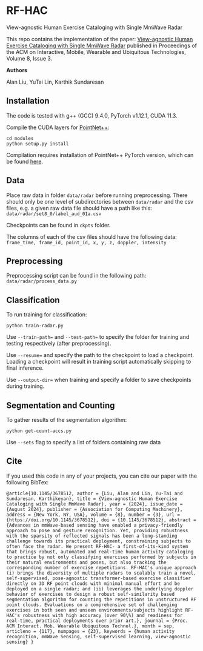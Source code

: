 # RF-HAC

View-agnostic Human Exercise Cataloging with Single MmWave Radar

This repo contains the implementation of the paper: [View-agnostic Human Exercise Cataloging with Single MmWave Radar](https://dl.acm.org/doi/10.1145/3678512) published in Proceedings of the ACM on Interactive, Mobile, Wearable and Ubiquitous Technologies, Volume 8, Issue 3.

**Authors**

Alan Liu, YuTai Lin, Karthik Sundaresan

## Installation

The code is tested with g++ (GCC) 9.4.0, PyTorch v1.12.1, CUDA 11.3.

Compile the CUDA layers for [PointNet++](http://arxiv.org/abs/1706.02413):
```
cd modules
python setup.py install
```

Compilation requires installation of PointNet++ PyTorch version, which can be found [here](https://github.com/erikwijmans/Pointnet2_PyTorch).

## Data

Place raw data in folder ``data/radar`` before running preprocessing. There should only be one level of subdirectories between ``data/radar`` and the csv files, e.g. a given raw data file should have a path like this: ``data/radar/set8_0/label_aud_01a.csv``

Checkpoints can be found in ``ckpts`` folder.

The columns of each of the csv files should have the following data: 
``frame_time, frame_id, point_id, x, y, z, doppler, intensity``

## Preprocessing

Preprocessing script can be found in the following path: ``data/radar/process_data.py``

## Classification

To run training for classification:
```
python train-radar.py
```

Use ``--train-path=`` and ``--test-path=`` to specify the folder for training and testing respectively (after preprocessing).

Use ``--resume=`` and specify the path to the checkpoint to load a checkpoint. Loading a checkpoint will result in training script automatically skipping to final inference.

Use ``--output-dir=`` when training and specify a folder to save checkpoints during training.

## Segmentation and Counting

To gather results of the segmentation algorithm:
```
python get-count-accs.py
```
Use ``--sets`` flag to specify a list of folders containing raw data

## Cite

If you used this code in any of your projects, you can cite our paper with the following BibTex:

``@article{10.1145/3678512,
author = {Liu, Alan and Lin, Yu-Tai and Sundaresan, Karthikeyan},
title = {View-agnostic Human Exercise Cataloging with Single MmWave Radar},
year = {2024},
issue_date = {August 2024},
publisher = {Association for Computing Machinery},
address = {New York, NY, USA},
volume = {8},
number = {3},
url = {https://doi.org/10.1145/3678512},
doi = {10.1145/3678512},
abstract = {Advances in mmWave-based sensing have enabled a privacy-friendly approach to pose and gesture recognition. Yet, providing robustness with the sparsity of reflected signals has been a long-standing challenge towards its practical deployment, constraining subjects to often face the radar. We present RF-HAC- a first-of-its-kind system that brings robust, automated and real-time human activity cataloging to practice by not only classifying exercises performed by subjects in their natural environments and poses, but also tracking the corresponding number of exercise repetitions. RF-HAC's unique approach (i) brings the diversity of multiple radars to scalably train a novel, self-supervised, pose-agnostic transformer-based exercise classifier directly on 3D RF point clouds with minimal manual effort and be deployed on a single radar; and (ii) leverages the underlying doppler behavior of exercises to design a robust self-similarity based segmentation algorithm for counting the repetitions in unstructured RF point clouds. Evaluations on a comprehensive set of challenging exercises in both seen and unseen environments/subjects highlight RF-HAC's robustness with high accuracy (over 90\%) and readiness for real-time, practical deployments over prior art.},
journal = {Proc. ACM Interact. Mob. Wearable Ubiquitous Technol.},
month = sep,
articleno = {117},
numpages = {23},
keywords = {human activity recognition, mmWave Sensing, self-supervised learning, view-agnostic sensing}
}``
